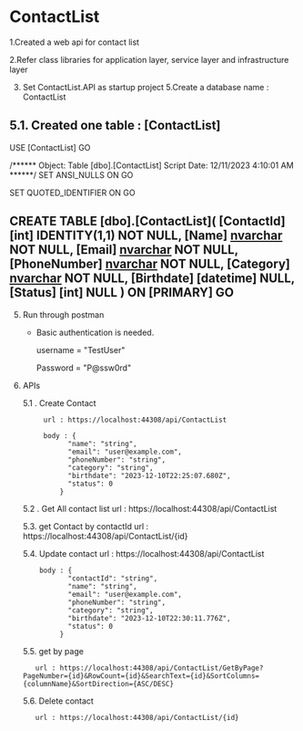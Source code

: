 # ContactList

1.Created a web api for contact list

2.Refer class libraries for application layer, service layer and infrastructure layer

3. Set ContactList.API as startup project
5.Create a database name : ContactList

 5.1. Created one table : [ContactList]
-----------------------------------------------------------------------------
USE [ContactList]
GO

/****** Object:  Table [dbo].[ContactList]    Script Date: 12/11/2023 4:10:01 AM ******/
SET ANSI_NULLS ON
GO

SET QUOTED_IDENTIFIER ON
GO

CREATE TABLE [dbo].[ContactList](
	[ContactId] [int] IDENTITY(1,1) NOT NULL,
	[Name] [nvarchar](100) NOT NULL,
	[Email] [nvarchar](100) NOT NULL,
	[PhoneNumber] [nvarchar](100) NOT NULL,
	[Category] [nvarchar](100) NOT NULL,
	[Birthdate] [datetime] NULL,
	[Status] [int] NULL
) ON [PRIMARY]
GO
---------------------------------------------------------

5. Run through postman
     - Basic authentication is needed.

        username = "TestUser"

       Password = "P@ssw0rd"
        
6. APIs
   
   5.1 . Create Contact

            url : https://localhost:44308/api/ContactList

            body : {
                  "name": "string",
                  "email": "user@example.com",
                  "phoneNumber": "string",
                  "category": "string",
                  "birthdate": "2023-12-10T22:25:07.680Z",
                  "status": 0
                }
                
    5.2 . Get All contact list
          url : https://localhost:44308/api/ContactList
          
    5.3. get Contact by contactId
          url : https://localhost:44308/api/ContactList/{id}
          
    5.4. Update contact
         url : https://localhost:44308/api/ContactList

           body : {
                  "contactId": "string",
                  "name": "string",
                  "email": "user@example.com",
                  "phoneNumber": "string",
                  "category": "string",
                  "birthdate": "2023-12-10T22:30:11.776Z",
                  "status": 0
                }

     5.5. get by page
   
          url : https://localhost:44308/api/ContactList/GetByPage?PageNumber={id}&RowCount={id}&SearchText={id}&SortColumns={columnName}&SortDirection={ASC/DESC}

    5.6. Delete contact
   
          url : https://localhost:44308/api/ContactList/{id}
